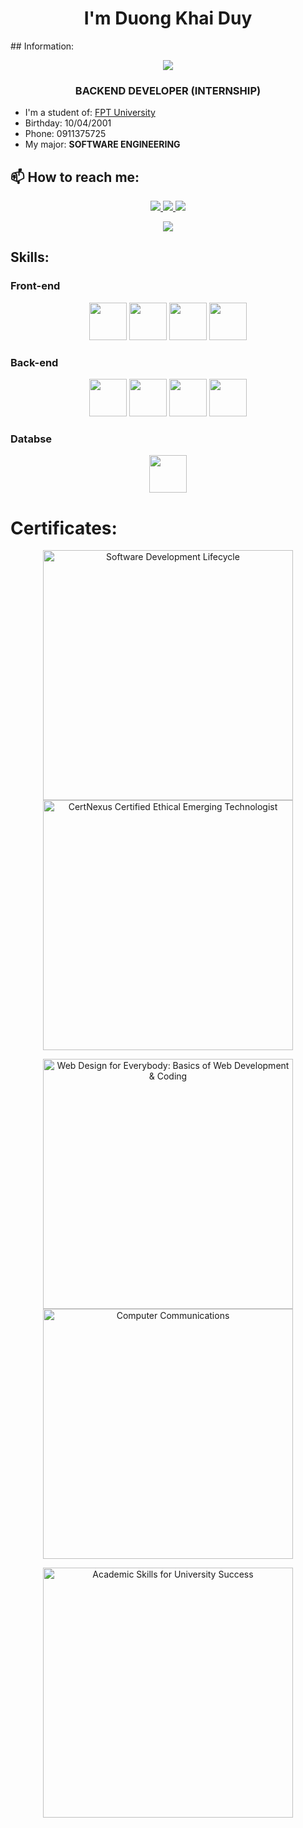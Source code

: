 <h1 align="center">I'm Duong Khai Duy</h1>
## Information:
<p align="center"><img src="https://img.icons8.com/color/48/000000/vietnam-circular.png"/></p>
<h3 align="center">BACKEND DEVELOPER (INTERNSHIP)</h3>

- I'm a student of: [FPT University](https://daihoc.fpt.edu.vn)
- Birthday: 10/04/2001
- Phone: 0911375725
- My major:  **SOFTWARE ENGINEERING**


## 📫 How to reach me:
<p align="center">
  <a href="https://www.linkedin.com/in/duy-d%C6%B0%C6%A1ng-738033248/" target="_blank">
    <img src="https://img.icons8.com/fluent/48/000000/linkedin.png"/>
  </a>
  <a href="https://www.facebook.com/profile.php?id=100024258944305" alt="Facebook">
    <img src="https://img.icons8.com/fluent/48/000000/facebook-new.png" target="_blank" />
  </a> 
  <a href="https://github.com/DuyDuongKhai" alt="Github">
    <img src="https://img.icons8.com/fluent/48/000000/github.png"/>
  </a> 
  <p align="center"> 
 <a  href="mailto:duongkhaiduy5@gmail.com"><img src="https://img.shields.io/badge/-duongkhaiduy5@gmail.com-D14836?style=flat&logo=Gmail&logoColor=white"/>
 <p align="center"> 
  </a>
</p>

## Skills:
<h3>Front-end</h3> 
<p align="center"> 
   <img src="https://img.icons8.com/color/48/000000/html-5--v1.png" width="60" height="60"/>
   <img src="https://img.icons8.com/color/48/000000/css3.png" width="60" height="60"/> 
   <img src="https://img.icons8.com/fluency/48/000000/javascript.png" width="60" height="60"/>
   <img src="https://media.techmaster.vn/api/fileman/Uploads/users/6551/boostrap-4/icon.png" width="60" height="60"/>
   </p>
 <h3>Back-end</h3> 
 <p align="center"> 
  <img src="https://img.icons8.com/external-flaticons-flat-flat-icons/64/000000/external-java-computer-programming-flaticons-flat-flat-icons.png" width="60" height="60"/>
   <img src="https://seeklogo.com/images/C/c-logo-43CE78FF9C-seeklogo.com.png" width="60" height="60"/>
    <img src="https://play-lh.googleusercontent.com/uGqP7F-E_eaEwTb3hMz63MWf0YKRSK6n9INBwibBSOrGDg6B3sd-ACuqNrR312ohdQ" width="60" height="60"/>
     <img src="https://img.icons8.com/fluency/48/000000/javascript.png" width="60" height="60"/>
  </p>
  <h3>Databse</h3> 
  <p align="center"> 
  <img src="https://seeklogo.com/images/M/microsoft-sql-server-logo-96AF49E2B3-seeklogo.com.png" width="60" height="60"/>
  </p>
</table>

# Certificates:


<p align="center">
  <a href="https://www.coursera.org/account/accomplishments/specialization/certificate/EHX4V6UHX6Y5">
    <img alt="Software Development Lifecycle" title="Software Development Lifecycle" src="https://s3.amazonaws.com/coursera_assets/meta_images/generated/CERTIFICATE_LANDING_PAGE/CERTIFICATE_LANDING_PAGE~EHX4V6UHX6Y5/CERTIFICATE_LANDING_PAGE~EHX4V6UHX6Y5.jpeg" width="400px" />
  </a>
  
  <a href="https://coursera.org/share/659228164cf9d6216b31835baa63f896">
    <img alt="CertNexus Certified Ethical Emerging Technologist" title="CertNexus Certified Ethical Emerging Technologist" src="https://s3.amazonaws.com/coursera_assets/meta_images/generated/CERTIFICATE_LANDING_PAGE/CERTIFICATE_LANDING_PAGE~DFQWHZ6U575U/CERTIFICATE_LANDING_PAGE~DFQWHZ6U575U.jpeg" width="400px" />
  </a>
</p>

<p align="center">
  <a href="https://coursera.org/share/e431a2f09e8424d912831b8962eee623">
    <img alt="Web Design for Everybody: Basics of Web Development & Coding" title="Web Design for Everybody: Basics of Web Development & Coding" src="https://s3.amazonaws.com/coursera_assets/meta_images/generated/CERTIFICATE_LANDING_PAGE/CERTIFICATE_LANDING_PAGE~Y2RNKY2MS3RN/CERTIFICATE_LANDING_PAGE~Y2RNKY2MS3RN.jpeg" width="400px" />
  </a>
  <a href="https://coursera.org/share/56afccbf8951acc325a9cd048bb89650">
    <img alt="Computer Communications" title="Computer Communications" src="https://s3.amazonaws.com/coursera_assets/meta_images/generated/CERTIFICATE_LANDING_PAGE/CERTIFICATE_LANDING_PAGE~JUY9RXRWN9E6/CERTIFICATE_LANDING_PAGE~JUY9RXRWN9E6.jpeg" width="400px" />
  </a>
</p>

<p align="center">
  <a href="https://coursera.org/share/5f35b2879c6f630bebf9ae20774115b4">
    <img alt="Academic Skills for University Success" title="Academic Skills for University Success" src="https://s3.amazonaws.com/coursera_assets/meta_images/generated/CERTIFICATE_LANDING_PAGE/CERTIFICATE_LANDING_PAGE~5JZDKPCJMZLM/CERTIFICATE_LANDING_PAGE~5JZDKPCJMZLM.jpeg" width="400px" />
  </a>
</p>
